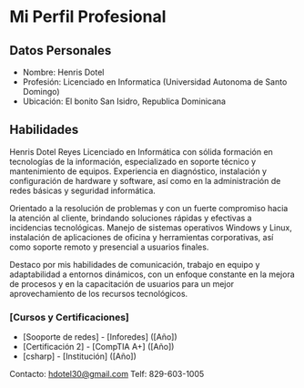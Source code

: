 # Mi Perfil Profesional

## Datos Personales
- Nombre: Henris Dotel
- Profesión: Licenciado en Informatica (Universidad Autonoma de Santo Domingo)
- Ubicación: El bonito San Isidro, Republica Dominicana

## Habilidades
Henris Dotel Reyes
Licenciado en Informática con sólida formación en tecnologías de la información, especializado en soporte técnico y mantenimiento de equipos. Experiencia en diagnóstico, instalación y configuración de hardware y software, así como en la administración de redes básicas y seguridad informática.

Orientado a la resolución de problemas y con un fuerte compromiso hacia la atención al cliente, brindando soluciones rápidas y efectivas a incidencias tecnológicas. Manejo de sistemas operativos Windows y Linux, instalación de aplicaciones de oficina y herramientas corporativas, así como soporte remoto y presencial a usuarios finales.

Destaco por mis habilidades de comunicación, trabajo en equipo y adaptabilidad a entornos dinámicos, con un enfoque constante en la mejora de procesos y en la capacitación de usuarios para un mejor aprovechamiento de los recursos tecnológicos.



 ### [Cursos y Certificaciones]
- [Sooporte de redes] - [Inforedes] ([Año])
- [Certificación 2] - [CompTIA A+] ([Año])
- [csharp] - [Institución] ([Año])



Contacto: hdotel30@gmail.com
Telf: 829-603-1005



